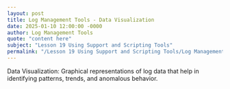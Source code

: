 ```yaml
---
layout: post
title: Log Management Tools - Data Visualization
date: 2025-01-10 12:00:00 -0000
author: Log Management Tools
quote: "content here"
subject: "Lesson 19 Using Support and Scripting Tools"
permalink: "/Lesson 19 Using Support and Scripting Tools/Log Management Tools/Log Management Tools - Data Visualization"
---
```


Data Visualization: Graphical representations of log data that help in identifying patterns, trends, and anomalous behavior.
